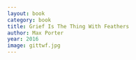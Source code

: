 ```yaml
---
layout: book
category: book
title: Grief Is The Thing With Feathers
author: Max Porter
year: 2016
image: gittwf.jpg
---
```

